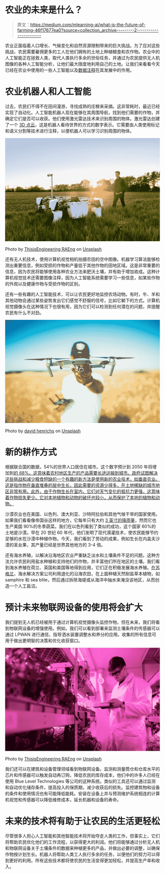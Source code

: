 # 农业的未来是什么？

> 原文：<https://medium.com/mlearning-ai/what-is-the-future-of-farming-46f17677ea0?source=collection_archive---------2----------------------->

农业正面临着人口增长、气候变化和自然资源限制带来的巨大挑战。为了应对这些挑战，农民需要雇佣更多的工人在他们拥有的土地上种植粮食和农作物。农业中的人工智能正在拯救人类，取代人类执行多余的世俗任务，并通过为农民提供无人机图像的各种人工智能分析，让他们最大限度地利用自己的土地。让我们来看看今天已经在农业中使用的一些人工智能以及[数据注释](https://mindy-support.com/services-post/data-annotation-services/)在其发展中的作用。

# 农业机器人和人工智能

过去，农民们不得不在田间漫游，寻找成熟的庄稼来采摘。这非常耗时，最近已经实现了自动化。人工智能机器人现在能够在其周围导航，找到他们需要的作物，并确定它们是否可以收获。他们使用激光雷达技术来识别周围的物体。激光雷达创建了一个 [3D 点云](https://mindy-support.com/services-post/3d-point-cloud/)，这是机器人看待世界的方式的数字表示。它需要由人类使用标记和语义分割等技术进行注释，以便机器人可以学习识别周围的物体。

![](img/318f07001950dd41c7208988ba67d97b.png)

Photo by [ThisisEngineering RAEng](https://unsplash.com/@thisisengineering) on [Unsplash](https://unsplash.com/?utm_source=medium&utm_medium=referral)

还有无人机技术，使用计算机视觉相机拍摄农田的空中图像。机器学习算法能够检测出重要信息，例如受损的作物和产量低于其他作物的田地区域。这是非常重要的信息，因为农民将能够使用各种农业方法来肥沃土壤，并有助于增加收成。这种计算机视觉技术还需要图像注释，因为人工智能系统需要学习一些信息，如某些作物的外观以及健康作物与受损作物的区别。

还有一些有趣的人工智能技术，可以让农民更好地监控农场动物。有时，牛、羊和其他动物会通过某些姿势发出它们感觉不舒服的信号，比如它躺下的方式。计算机视觉摄像头在这种情况下也很有用，因为它们可以检测到任何潜在的问题，并提醒农民有什么不对劲。

![](img/82ca242401fa58abf77ff71555860a9e.png)

Photo by [david henrichs](https://unsplash.com/@davidhenrichs) on [Unsplash](https://unsplash.com/?utm_source=medium&utm_medium=referral)

# 新的耕作方式

根据联合国的数据，54%的世界人口居住在城市。这个数字预计到 2050 年将增加到[的 68%。这意味着农村地区生产的产品需要长途运输到城市。政府试图解决这些挑战和减少粮食短缺的一个有趣的新方法是使用新的农业技术，如垂直农业。这是指作物在垂直堆叠的层中生长，因此需要的资源少得多，在土地稀缺的城市地区非常有用。此外，由于作物生长在室内，它们对天气变化的抵抗力更强，这意味着作物损失更少。它对本地植物和动物的破坏也较小，从而保护了本地的植物和动物。](https://www.un.org/development/desa/en/news/population/2018-revision-of-world-urbanization-prospects.html)

沙漠农业也在美国、以色列、澳大利亚、沙特阿拉伯和其他气候干旱的国家使用。如果我们看看像帝国谷这样的地方，它每年只有大约 [3 英寸的降雨量](https://en.wikipedia.org/wiki/Imperial_Valley#:~:text=The%2085%2Dyear%20average%20annual,occurred%20on%20December%2012%2C%201932.)，然而它也生产美国 90%的冬季蔬菜。我们在以色列看到了类似的成功，这个国家 60%的土地是沙漠。早在 20 世纪 60 年代，他们发明了现代滴灌技术，使农民能够节约足够的水在沙漠中种植作物。今天，我们看到了劳动的成果，例如生长在内盖夫沙漠的圣女果，其产量已经是世界其他地方的 3-4 倍。

还有海水养殖，以解决沿海地区农业严重缺乏淡水和土壤条件不足的问题。这种方法允许农民利用盐水种植和支持他们的作物，并丰富他们所在地区的土壤。我们看到海水养殖在荷兰、英国和美国等地得到应用，它们正在积极发展海水养殖。[在苏格兰](https://www.wired.co.uk/article/growing-crops-in-seawater)，海水解决方案公司利用退化的沿海农田，在上面种植天然耐盐草本植物，如 samphire 和 sea blite，然后通过拆除海堤或从海洋中抽水来淹没该地区，从而创造一个人工盐沼。

# 预计未来物联网设备的使用将会扩大

我们提到无人机已经被用于通过计算机视觉摄像头监控作物，但在未来，我们将看到物联网设备的增强使用。例如，我们可以看到部署来监测土壤条件的传感器可以通过 LPWAN 进行通信，指导洒水装置调整水和养分的应用。收集的所有信息可用于做出更明智的决策和优化收获窗口。

![](img/b3bcd291c5d0f29b9091ff767a5324a1.png)

Photo by [ThisisEngineering RAEng](https://unsplash.com/@thisisengineering) on [Unsplash](https://unsplash.com/?utm_source=medium&utm_medium=referral)

我们还可以在建筑和设备管理领域看到物联网设备。监测和测量筒仓和仓库水平的芯片和传感器可以触发自动再订购，降低农民的库存成本，他们中的许多人已经在使用 Blue Level Technologies 等公司的这种系统。类似的工具还可以通过监测和自动优化储存条件，提高投入的保质期，减少收获后的损失。监控建筑物和设备的条件和使用情况也有可能降低能耗。安装在设备上并与预测维护系统相连的计算机视觉和传感器可以降低维修成本，延长机器和设备的寿命。

# 未来的技术将有助于让农民的生活更轻松

尽管很多人担心人工智能和其他智能技术将开始夺走人类的工作，但事实上，它们将帮助农民优化他们的工作流程，以获得更大的利润。他们将能够通过分析无人机和物联网设备关于土壤条件的数据来种植更多的产品，并做出必要的调整，以确保作物按计划生长。机器人将帮助人类工人执行多余的任务，以便他们的努力可以得到更好的利用。所有这些技术都将使农民的生活变得更加轻松，并提高生产率和收入。